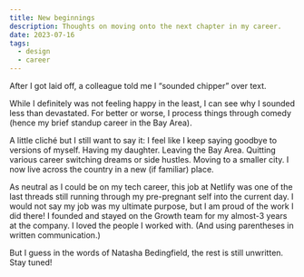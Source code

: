 ```yaml
---
title: New beginnings
description: Thoughts on moving onto the next chapter in my career.
date: 2023-07-16
tags:
  - design
  - career
---
```

After I got laid off, a colleague told me I “sounded chipper” over text. 

While I definitely was not feeling happy in the least, I can see why I sounded less than devastated. For better or worse, I process things through comedy (hence my brief standup career in the Bay Area). 

A little cliché but I still want to say it: I feel like I keep saying goodbye to versions of myself. Having my daughter. Leaving the Bay Area. Quitting various career switching dreams or side hustles. Moving to a smaller city. 
I now live across the country in a new (if familiar) place. 

As neutral as I could be on my tech career, this job at Netlify was one of the last threads still running through my pre-pregnant self into the current day. I would not say my job was my ultimate purpose, but I am proud of the work I did there! I founded and stayed on the Growth team for my almost-3 years at the company. I loved the people I worked with. (And using parentheses in written communication.) 

But I guess in the words of Natasha Bedingfield, the rest is still unwritten. Stay tuned! 